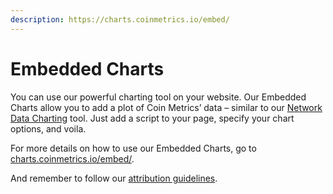 ```yaml
---
description: https://charts.coinmetrics.io/embed/
---
```


# Embedded Charts

You can use our powerful charting tool on your website.  Our Embedded Charts allow you to add a plot of Coin Metrics’ data – similar to our [Network Data Charting](https://charts.coinmetrics.io/network-data/) tool.  Just add a script to your page, specify your chart options, and voila.  &#x20;

For more details on how to use our Embedded Charts, go to [charts.coinmetrics.io/embed/](http://charts.coinmetrics.io/embed/).  &#x20;

And remember to follow our [attribution guidelines](https://coinmetrics.io/media/).

